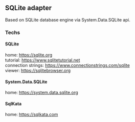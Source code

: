 ## SQLite adapter

Based on SQLite database engine via System.Data.SQLite api.

### Techs  
#### SQLite  
home: https://sqlite.org  
tutorial: https://www.sqlitetutorial.net  
connection strings: https://www.connectionstrings.com/sqlite  
viewer: https://sqlitebrowser.org  


#### System.Data.SQLite  
home: https://system.data.sqlite.org

#### SqlKata  
home: https://sqlkata.com
